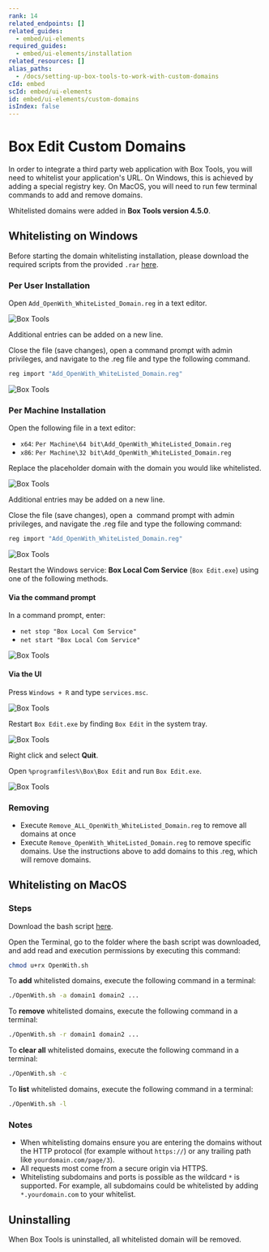 ```yaml
---
rank: 14
related_endpoints: []
related_guides:
  - embed/ui-elements
required_guides:
  - embed/ui-elements/installation
related_resources: []
alias_paths:
  - /docs/setting-up-box-tools-to-work-with-custom-domains
cId: embed
scId: embed/ui-elements
id: embed/ui-elements/custom-domains
isIndex: false
---
```

# Box Edit Custom Domains

In order to integrate a third party web application with Box Tools, you will
need to whitelist your application's URL. On Windows, this is achieved by adding
a special registry key. On MacOS, you will need to run few terminal commands to
add and remove domains.

<Message>

Whitelisted domains were added in **Box Tools version 4.5.0**.

</Message>

## Whitelisting on Windows

Before starting the domain whitelisting installation, please download the
required scripts from the provided `.rar`
[here](https://cloud.box.com/s/kvc9cysgq1y2yldpvciwlpt7093ho78l).

### Per User Installation

Open `Add_OpenWith_WhiteListed_Domain.reg` in a text editor.

<ImageFrame>

![Box Tools](./images/box-tools-1.png)

</ImageFrame>

<Message>

Additional entries can be added on a new line.

</Message>

Close the file (save changes), open a command prompt with admin privileges, and
navigate to the .reg file and type the following command.

```sh
reg import "Add_OpenWith_WhiteListed_Domain.reg"
```

<ImageFrame>

![Box Tools](./images/box-tools-3.png)

</ImageFrame>

### Per Machine Installation

Open the following file in a text editor:

* `x64`: `Per Machine\64 bit\Add_OpenWith_WhiteListed_Domain.reg`
* `x86`: `Per Machine\32 bit\Add_OpenWith_WhiteListed_Domain.reg`

Replace the placeholder domain with the domain you would like whitelisted.

<ImageFrame>

![Box Tools](./images/box-tools-4.png)

</ImageFrame>

<Message>

Additional entries may be added on a new line.

</Message>

Close the file (save changes), open a  command prompt with admin privileges, and
navigate the .reg file and type the following command:

```sh
reg import "Add_OpenWith_WhiteListed_Domain.reg"
```

<ImageFrame>

![Box Tools](./images/box-tools-6.png)

</ImageFrame>

Restart the Windows service: **Box Local Com Service** (`Box Edit.exe`) using
one of the following methods.

#### Via the command prompt

In a command prompt, enter:

* `net stop "Box Local Com Service"`
* `net start "Box Local Com Service"`

<ImageFrame>

![Box Tools](./images/box-tools-7.png)

</ImageFrame>

#### Via the UI

Press `Windows + R` and type `services.msc`.

<ImageFrame>

![Box Tools](./images/box-tools-8.png)

</ImageFrame>

Restart `Box Edit.exe` by finding `Box Edit` in the system tray.

<ImageFrame>

![Box Tools](./images/box-tools-9.png)

</ImageFrame>

Right click and select **Quit**.

Open `%programfiles%\Box\Box Edit` and run `Box Edit.exe`.

<ImageFrame>

![Box Tools](./images/box-tools-10.png)

</ImageFrame>

### Removing

* Execute `Remove_ALL_OpenWith_WhiteListed_Domain.reg` to remove all domains
  at once
* Execute `Remove_OpenWith_WhiteListed_Domain.reg` to remove specific
  domains. Use the instructions above to add domains to this .reg, which will
  remove domains.

## Whitelisting on MacOS

### Steps

Download the bash script
[here](https://cloud.box.com/s/z5qhc7rts6mzrhzfx6cpxeb5ed4ve5u6).

Open the Terminal, go to the folder where the bash script was downloaded, and
add read and execution permissions by executing this command:

```sh
chmod u+rx OpenWith.sh
```

To **add** whitelisted domains, execute the following command in a terminal:

```sh
./OpenWith.sh -a domain1 domain2 ...
```

To **remove** whitelisted domains, execute the following command in a terminal:

```sh
./OpenWith.sh -r domain1 domain2 ...
```

To **clear all** whitelisted domains, execute the following command in a
terminal:

```sh
./OpenWith.sh -c
```

To **list** whitelisted domains, execute the following command in a terminal:

```sh
./OpenWith.sh -l
```

### Notes

* When whitelisting domains ensure you are entering the domains without the HTTP
  protocol (for example without `https://`) or any trailing path like
  `yourdomain.com/page/3`).
* All requests most come from a secure origin via HTTPS.
* Whitelisting subdomains and ports is possible as the wildcard `*` is supported.
  For example, all subdomains could be whitelisted by adding `*.yourdomain.com` to
  your whitelist.

## Uninstalling

When Box Tools is uninstalled, all whitelisted domain will be removed.
